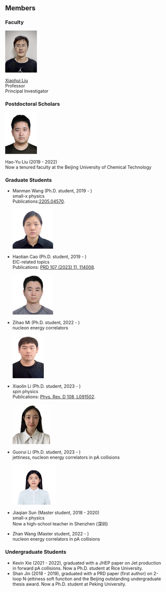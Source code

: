 ## Members 
### Faculty 



<img src="./xiaohuiliu.jpg" width= "102" height= "135" >  

[Xiaohui Liu](https://l-x-x.github.io/CV/)  \
Professor \
Principal Investigator 

### Postdoctoral Scholars

 <img src="./haoyu.JPG" width="102" height="135"> 

Hao-Yu Liu (2019 - 2022)\
Now a tenured faculty at the Beijing University of Chemical Technology

### Graduate Students
- Manman Wang (Ph.D. student, 2019 - )\
  small-x physics\
  Publications:[2205.04570](https://arxiv.org/abs/2205.04570). 

  <img src="./manman.jpg" width="130" height="130">

- Haotian Cao (Ph.D. student, 2019 - )\
  EIC-related topics\
  Publications: [PRD 107 (2023) 11, 114008](https://doi.org/10.1103/PhysRevD.107.114008). 
   
  <img src="./haotian.JPG" width="130" height="130">
  
- Zihao Mi (Ph.D. student, 2022 - )\
  nucleon energy correlators
  
  <img src="./zihao.jpg" width="100" height="140">


- Xiaolin Li (Ph.D. student, 2023 - )\
  spin physics\
  Publications: [Phys. Rev. D 108, L091502](https://doi.org/10.1103/PhysRevD.108.L091502).

  <img src="./xiaolin.jpg" width="120" height="130">

- Guorui Li (Ph.D. student, 2023 - )\
  jettiness, nucleon energy correlators in pA collisions
  
  <img src="./guorui.jpg" width="140" height="130">
 
- Jiaqian Sun (Master student, 2018 - 2020)\
  small-x physics\
  Now a high-school teacher in Shenzhen (深圳) 

- Zhan Wang (Master student, 2022 - )\
  nucleon energy correlators in pA collisions 

### Undergraduate Students
- Kexin Xie (2021 - 2022), graduated with a JHEP paper on Jet production in forward pA collisions. Now a Ph.D. student at Rice University. 
- Shan Jin (2018 - 2019), graduated with a PRD paper (first author) on 2-loop N-jettiness soft function and the Beijing outstanding undergraduate thesis award. Now a Ph.D. student at Peking University. 
